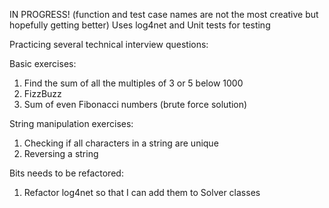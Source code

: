 IN PROGRESS!
(function and test case names are not the most creative but  hopefully getting better)
Uses log4net and Unit tests for testing

Practicing several technical interview questions:

Basic exercises:
1. Find the sum of all the multiples of 3 or 5 below 1000
2. FizzBuzz
3. Sum of even Fibonacci numbers (brute force solution)

String manipulation exercises:
  1. Checking if all characters in a string are unique
  2. Reversing a string

Bits needs to be refactored:
  1. Refactor log4net so that I can add them to Solver classes
